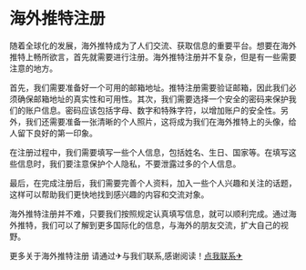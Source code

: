 # 海外推特注册

随着全球化的发展，海外推特成为了人们交流、获取信息的重要平台。想要在海外推特上畅所欲言，首先就需要进行注册。海外推特注册并不复杂，但是有一些需要注意的地方。

首先，我们需要准备好一个可用的邮箱地址。推特注册需要验证邮箱，因此我们必须确保邮箱地址的真实性和可用性。其次，我们需要选择一个安全的密码来保护我们的账户信息。密码应该包括字母、数字和特殊字符，以增加账户的安全性。另外，我们还需要准备一张清晰的个人照片，这将成为我们在海外推特上的头像，给人留下良好的第一印象。

在注册过程中，我们需要填写一些个人信息，包括姓名、生日、国家等。在填写这些信息时，我们要注意保护个人隐私，不要泄露过多的个人信息。

最后，在完成注册后，我们需要完善个人资料，加入一些个人兴趣和关注的话题，这样可以帮助我们更快地找到感兴趣的内容和交流对象。

海外推特注册并不难，只要我们按照规定认真填写信息，就可以顺利完成。通过海外推特，我们可以了解到更多国际化的信息，与海外的朋友交流，扩大自己的视野。

更多关于海外推特注册 请通过✈与我们联系,感谢阅读！[点我联系✈](https://u.G208.com)
